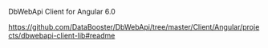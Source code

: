 DbWebApi Client for Angular 6.0

https://github.com/DataBooster/DbWebApi/tree/master/Client/Angular/projects/dbwebapi-client-lib#readme
